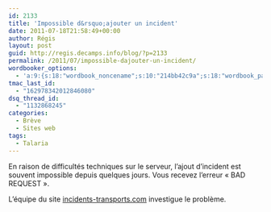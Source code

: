 ```yaml
---
id: 2133
title: 'Impossible d&rsquo;ajouter un incident'
date: 2011-07-18T21:58:49+00:00
author: Régis
layout: post
guid: http://regis.decamps.info/blog/?p=2133
permalink: /2011/07/impossible-dajouter-un-incident/
wordbooker_options:
  - 'a:9:{s:18:"wordbook_noncename";s:10:"214bb42c9a";s:18:"wordbook_page_post";s:4:"-100";s:18:"wordbook_orandpage";s:1:"2";s:23:"wordbook_default_author";s:1:"1";s:23:"wordbook_extract_length";s:3:"256";s:19:"wordbook_actionlink";s:3:"300";s:18:"wordbook_attribute";s:0:"";s:29:"wordbooker_status_update_text";s:33:"New blog post :  %title% - %link%";s:17:"wordbook_new_post";s:1:"1";}'
tmac_last_id:
  - "162978342012846080"
dsq_thread_id:
  - "1132868245"
categories:
  - Brève
  - Sites web
tags:
  - Talaria
---
```

En raison de difficultés techniques sur le serveur, l&rsquo;ajout d&rsquo;incident est souvent impossible depuis quelques jours. Vous recevez l&rsquo;erreur « BAD REQUEST ».

L&rsquo;équipe du site [incidents-transports.com](http://incidents-transports.com/) investigue le problème.